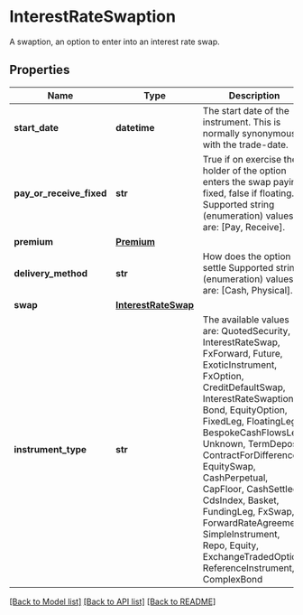 # InterestRateSwaption

A swaption, an option to enter into an interest rate swap.

## Properties
Name | Type | Description | Notes
------------ | ------------- | ------------- | -------------
**start_date** | **datetime** | The start date of the instrument. This is normally synonymous with the trade-date. | 
**pay_or_receive_fixed** | **str** | True if on exercise the holder of the option enters the swap paying fixed, false if floating.    Supported string (enumeration) values are: [Pay, Receive]. | 
**premium** | [**Premium**](Premium.md) |  | [optional] 
**delivery_method** | **str** | How does the option settle    Supported string (enumeration) values are: [Cash, Physical]. | 
**swap** | [**InterestRateSwap**](InterestRateSwap.md) |  | 
**instrument_type** | **str** | The available values are: QuotedSecurity, InterestRateSwap, FxForward, Future, ExoticInstrument, FxOption, CreditDefaultSwap, InterestRateSwaption, Bond, EquityOption, FixedLeg, FloatingLeg, BespokeCashFlowsLeg, Unknown, TermDeposit, ContractForDifference, EquitySwap, CashPerpetual, CapFloor, CashSettled, CdsIndex, Basket, FundingLeg, FxSwap, ForwardRateAgreement, SimpleInstrument, Repo, Equity, ExchangeTradedOption, ReferenceInstrument, ComplexBond | 

[[Back to Model list]](../README.md#documentation-for-models) [[Back to API list]](../README.md#documentation-for-api-endpoints) [[Back to README]](../README.md)


